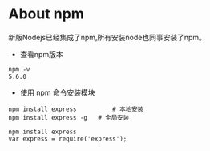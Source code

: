 # About npm

新版Nodejs已经集成了npm,所有安装node也同事安装了npm。

* 查看npm版本

```
npm -v
5.6.0
```

* 使用 npm 命令安装模块

```
npm install express          # 本地安装
npm install express -g   # 全局安装

npm install express
var express = require('express');
```